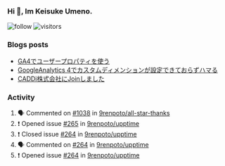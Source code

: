 ### Hi 👋, Im Keisuke Umeno.

<!--
**9renpoto/9renpoto** is a ✨ _special_ ✨ repository because its `README.md` (this file) appears on your GitHub profile.

Here are some ideas to get you started:

- 🔭 I’m currently working on ...
- 🌱 I’m currently learning ...
- 👯 I’m looking to collaborate on ...
- 🤔 I’m looking for help with ...
- 💬 Ask me about ...
- 📫 How to reach me: ...
- 😄 Pronouns: ...
- ⚡ Fun fact: ...
-->

![follow](https://img.shields.io/github/followers/9renpoto?label=Follow&style=social)
![visitors](https://komarev.com/ghpvc/?username=9renpoto&label=Profile%20views&color=0e75b6&style=flat)

### Blogs posts

<!-- BLOG-POST-LIST:START -->
- [GA4でユーザープロパティを使う](https://9renpoto.dev/2021/02/21/google-analytics-4-user-properties/)
- [GoogleAnalytics 4でカスタムディメンションが設定できておらずハマる](https://9renpoto.dev/2021/02/13/google-analytics-4/)
- [CADDi株式会社にJoinしました](https://9renpoto.dev/2020/12/05/join/)
<!-- BLOG-POST-LIST:END -->

### Activity

<!--START_SECTION:activity-->
1. 🗣 Commented on [#1038](https://github.com/9renpoto/all-star-thanks/issues/1038) in [9renpoto/all-star-thanks](https://github.com/9renpoto/all-star-thanks)
2. ❗️ Opened issue [#265](https://github.com/9renpoto/upptime/issues/265) in [9renpoto/upptime](https://github.com/9renpoto/upptime)
3. ❗️ Closed issue [#264](https://github.com/9renpoto/upptime/issues/264) in [9renpoto/upptime](https://github.com/9renpoto/upptime)
4. 🗣 Commented on [#264](https://github.com/9renpoto/upptime/issues/264) in [9renpoto/upptime](https://github.com/9renpoto/upptime)
5. ❗️ Opened issue [#264](https://github.com/9renpoto/upptime/issues/264) in [9renpoto/upptime](https://github.com/9renpoto/upptime)
<!--END_SECTION:activity-->

<!--START_SECTION:waka-->
<!--END_SECTION:waka-->
